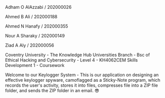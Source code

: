 Adham O AlAzzabi / 202000026

Ahmed B Ali / 202000188

Ahmed N Hanafy / 202000355

Nour A Sharaky / 202000149

Ziad A Aly / 202000056


Coventry University - The Knowledge Hub Universities Branch - Bsc of Ethical Hacking and Cybersecurity - Level 4 - KH4062CEM Skills Development 1 - Coursework

Welcome to our Keylogger System - This is our application on designing an effective keylogger spyware, camoflagged as a Sticky-Note program, which records the user's activity, stores it into files, compresses file into a ZIP file folder, and sends the ZIP folder in an email. 😎
